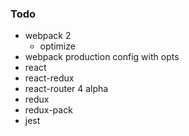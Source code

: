 ### Todo

* webpack 2
    * optimize
* webpack production config with opts
* react
* react-redux
* react-router 4 alpha
* redux
* redux-pack
* jest
